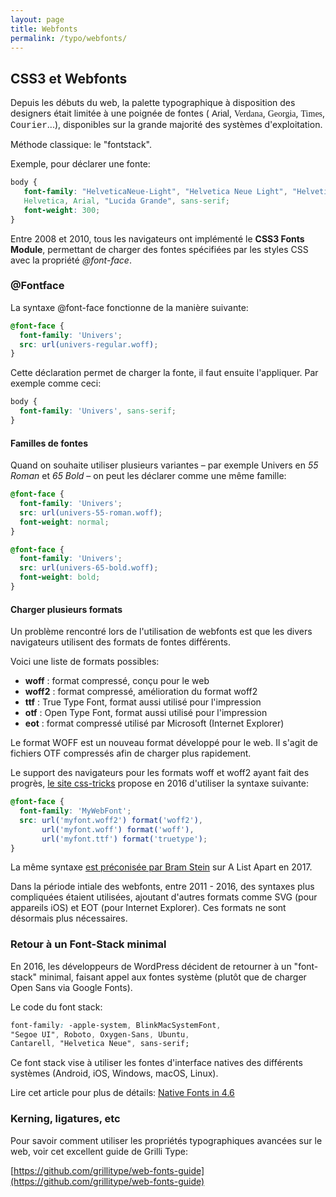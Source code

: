 ```yaml
---
layout: page
title: Webfonts
permalink: /typo/webfonts/
---
```


## CSS3 et Webfonts

Depuis les débuts du web, la palette typographique à disposition des designers était limitée à une poignée de fontes (
<span style="font-family: Arial">Arial</span>, 
<span style="font-family: Verdana">Verdana</span>, 
<span style="font-family: Georgia">Georgia</span>, 
<span style="font-family: Times">Times</span>, 
<span style="font-family: Courier">Courier</span>...), disponibles sur la grande majorité des systèmes d'exploitation.

Méthode classique: le "fontstack". 

Exemple, pour déclarer une fonte: 

```css
body {
   font-family: "HelveticaNeue-Light", "Helvetica Neue Light", "Helvetica Neue", 
   Helvetica, Arial, "Lucida Grande", sans-serif; 
   font-weight: 300;
}
```

Entre 2008 et 2010, tous les navigateurs ont implémenté le **CSS3 Fonts Module**, permettant de charger des fontes spécifiées par les styles CSS avec la propriété *@font-face*.


### @Fontface

La syntaxe @font-face fonctionne de la manière suivante:

```css
@font-face {
  font-family: 'Univers';
  src: url(univers-regular.woff);
}
```

Cette déclaration permet de charger la fonte, il faut ensuite l'appliquer. Par exemple comme ceci:

```css
body {
  font-family: 'Univers', sans-serif;
}
```

#### Familles de fontes

Quand on souhaite utiliser plusieurs variantes – par exemple Univers en *55 Roman* et *65 Bold* – on peut les déclarer comme une même famille:

```css
@font-face {
  font-family: 'Univers';
  src: url(univers-55-roman.woff);
  font-weight: normal;
}

@font-face {
  font-family: 'Univers';
  src: url(univers-65-bold.woff);
  font-weight: bold;
}
```

#### Charger plusieurs formats

Un problème rencontré lors de l'utilisation de webfonts est que les divers navigateurs utilisent des formats de fontes différents.

Voici une liste de formats possibles:

- **woff** : format compressé, conçu pour le web
- **woff2** : format compressé, amélioration du format woff2
- **ttf** : True Type Font, format aussi utilisé pour l'impression
- **otf** : Open Type Font, format aussi utilisé pour l'impression
- **eot** : format compressé utilisé par Microsoft (Internet Explorer)

Le format WOFF est un nouveau format développé pour le web. Il s'agit de fichiers OTF compressés afin de charger plus rapidement.

Le support des navigateurs pour les formats woff et woff2 ayant fait des progrès, [le site css-tricks](https://css-tricks.com/snippets/css/using-font-face/) propose en 2016 d'utiliser la syntaxe suivante:

```css
@font-face {
  font-family: 'MyWebFont';
  src: url('myfont.woff2') format('woff2'),
       url('myfont.woff') format('woff'),
       url('myfont.ttf') format('truetype');
}
```

La même syntaxe [est préconisée par Bram Stein](http://alistapart.com/article/using-webfonts) sur A List Apart en 2017.

Dans la période intiale des webfonts, entre 2011 - 2016, des syntaxes plus compliquées étaient utilisées, ajoutant d'autres formats comme SVG (pour appareils iOS) et EOT (pour Internet Explorer). Ces formats ne sont désormais plus nécessaires.

### Retour à un Font-Stack minimal

En 2016, les développeurs de WordPress décident de retourner à un "font-stack" minimal, faisant appel aux fontes système (plutôt que de charger Open Sans via Google Fonts). 

Le code du font stack: 

```css
font-family: -apple-system, BlinkMacSystemFont, 
"Segoe UI", Roboto, Oxygen-Sans, Ubuntu, 
Cantarell, "Helvetica Neue", sans-serif;
```

Ce font stack vise à utiliser les fontes d'interface natives des différents systèmes (Android, iOS, Windows, macOS, Linux).

Lire cet article pour plus de détails: [Native Fonts in 4.6](https://make.wordpress.org/core/2016/07/07/native-fonts-in-4-6/)

### Kerning, ligatures, etc

Pour savoir comment utiliser les propriétés typographiques avancées sur le web, voir cet excellent guide de Grilli Type:

[https://github.com/grillitype/web-fonts-guide](https://github.com/grillitype/web-fonts-guide)

